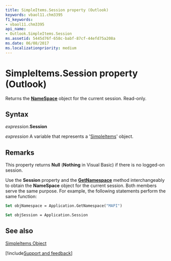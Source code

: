 ```yaml
---
title: SimpleItems.Session property (Outlook)
keywords: vbaol11.chm3395
f1_keywords:
- vbaol11.chm3395
api_name:
- Outlook.SimpleItems.Session
ms.assetid: 5445d76f-658c-babf-87cf-44efd75a208a
ms.date: 06/08/2017
ms.localizationpriority: medium
---
```



# SimpleItems.Session property (Outlook)

Returns the **[NameSpace](Outlook.NameSpace.md)** object for the current session. Read-only.


## Syntax

_expression_.**Session**

_expression_ A variable that represents a '[SimpleItems](Outlook.SimpleItems.md)' object.


## Remarks

This property returns **Null** (**Nothing** in Visual Basic) if there is no logged-on session.

Use the **Session** property and the **[GetNamespace](Outlook.Application.GetNamespace.md)** method interchangeably to obtain the **NameSpace** object for the current session. Both members serve the same purpose. For example, the following statements perform the same function:




```vb
Set objNamespace = Application.GetNamespace("MAPI") 
```




```vb
Set objSession = Application.Session
```


## See also


[SimpleItems Object](Outlook.SimpleItems.md)

[!include[Support and feedback](~/includes/feedback-boilerplate.md)]